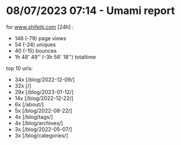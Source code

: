 # 08/07/2023 07:14 - Umami report
for www.shifeiti.com [24h] :

 - 148 (-79) page views
 - 54 (-24) uniques
 - 40 (-15) bounces
 - 1h 48' 49'' (-3h 56' 18'') totaltime


top 10 urls:
 - 34x [/blog/2022-12-09/]
 - 32x [/]
 - 29x [/blog/2023-01-12/]
 - 14x [/blog/2022-12-22/]
 - 6x [/about/]
 - 5x [/blog/2022-08-22/]
 - 4x [/blog/tags/]
 - 4x [/blog/archives/]
 - 3x [/blog/2022-05-07/]
 - 3x [/blog/categories/]


